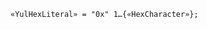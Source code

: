 <!-- This file is generated automatically by infrastructure scripts. Please don't edit by hand. -->

```{ .ebnf .slang-ebnf #YulHexLiteral }
«YulHexLiteral» = "0x" 1…{«HexCharacter»};
```
